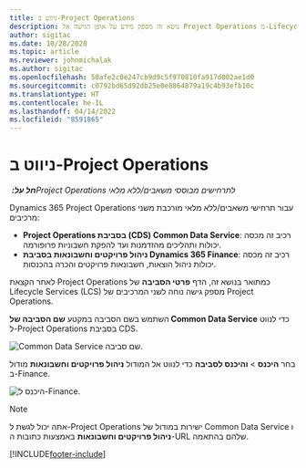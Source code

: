 ```yaml
---
title: ניווט ב-Project Operations
description: נושא זה מספק מידע על אופן הגישה אל Project Operations מ-Lifecycle Services.
author: sigitac
ms.date: 10/28/2020
ms.topic: article
ms.reviewer: johnmichalak
ms.author: sigitac
ms.openlocfilehash: 50afe2c0e247cb9d9c5f970810fa917d002ae1d0
ms.sourcegitcommit: c0792bd65d92db25e0e8864879a19c4b93efb10c
ms.translationtype: HT
ms.contentlocale: he-IL
ms.lasthandoff: 04/14/2022
ms.locfileid: "8591865"
---
```

# <a name="navigate-project-operations"></a>ניווט ב-Project Operations

_**חל על:** ‏Project Operations לתרחישים מבוססי משאבים/ללא מלאי_



Dynamics 365 Project Operations עבור תרחישי משאבים/ללא מלאי מורכבת משני מרכיבים: 

 - **Project Operations בסביבת (CDS) Common Data Service**: רכיב זה מכסה יכולות ותהליכים מהזדמנות ועד להפקת חשבוניות פרופורמה. 
 - **ניהול פרויקטים וחשבונאות בסביבת Dynamics 365 Finance**: רכיב זה מכסה יכולות ניהול הוצאות, חשבונאות פרויקטים והכרה בהכנסות. 

לאחר הקצאת Project Operations כמתואר בנושא זה, הדף **פרטי הסביבה** ‏של Lifecycle Services‏ (LCS) מספק גישה נוחה לשני המרכיבים של Project Operations.  

השתמש בשם הסביבה במקטע **שם הסביבה של Common Data Service** כדי לנווט ל-Project Operations בסביבת CDS. 

  ![Common Data Service שם סביבה.](./media/environment-name.PNG)

בחר **היכנס** > **והיכנס לסביבה** כדי לנווט אל המודול **ניהול פרויקטים וחשבונאות** מודול ב-Finance.  

   ![היכנס ל-Finance.](./media/environment-login.PNG)

> [!NOTE]
> אתה יכול לגשת ל-Project Operations ישירות במודול של Common Data Service ו **ניהול פרויקטים וחשבונאות** באמצעות כתובות ה-URL שלהם בהתאמה. 


[!INCLUDE[footer-include](../includes/footer-banner.md)]